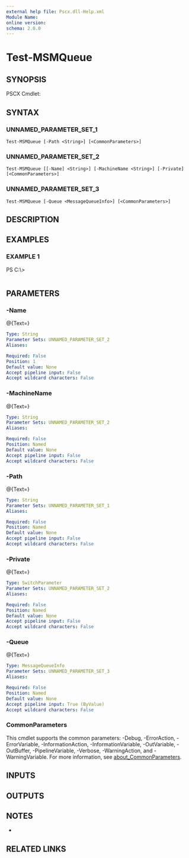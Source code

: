 ```yaml
---
external help file: Pscx.dll-Help.xml
Module Name:
online version:
schema: 2.0.0
---
```


# Test-MSMQueue

## SYNOPSIS
PSCX Cmdlet:

## SYNTAX

### UNNAMED_PARAMETER_SET_1
```
Test-MSMQueue [-Path <String>] [<CommonParameters>]
```

### UNNAMED_PARAMETER_SET_2
```
Test-MSMQueue [[-Name] <String>] [-MachineName <String>] [-Private] [<CommonParameters>]
```

### UNNAMED_PARAMETER_SET_3
```
Test-MSMQueue [-Queue <MessageQueueInfo>] [<CommonParameters>]
```

## DESCRIPTION

## EXAMPLES

### EXAMPLE 1
PS C:\\\>

```

```

## PARAMETERS

### -Name
@{Text=}

```yaml
Type: String
Parameter Sets: UNNAMED_PARAMETER_SET_2
Aliases:

Required: False
Position: 1
Default value: None
Accept pipeline input: False
Accept wildcard characters: False
```

### -MachineName
@{Text=}

```yaml
Type: String
Parameter Sets: UNNAMED_PARAMETER_SET_2
Aliases:

Required: False
Position: Named
Default value: None
Accept pipeline input: False
Accept wildcard characters: False
```

### -Path
@{Text=}

```yaml
Type: String
Parameter Sets: UNNAMED_PARAMETER_SET_1
Aliases:

Required: False
Position: Named
Default value: None
Accept pipeline input: False
Accept wildcard characters: False
```

### -Private
@{Text=}

```yaml
Type: SwitchParameter
Parameter Sets: UNNAMED_PARAMETER_SET_2
Aliases:

Required: False
Position: Named
Default value: None
Accept pipeline input: False
Accept wildcard characters: False
```

### -Queue
@{Text=}

```yaml
Type: MessageQueueInfo
Parameter Sets: UNNAMED_PARAMETER_SET_3
Aliases:

Required: False
Position: Named
Default value: None
Accept pipeline input: True (ByValue)
Accept wildcard characters: False
```

### CommonParameters
This cmdlet supports the common parameters: -Debug, -ErrorAction, -ErrorVariable, -InformationAction, -InformationVariable, -OutVariable, -OutBuffer, -PipelineVariable, -Verbose, -WarningAction, and -WarningVariable. For more information, see [about_CommonParameters](http://go.microsoft.com/fwlink/?LinkID=113216).

## INPUTS

## OUTPUTS

## NOTES
*

## RELATED LINKS
